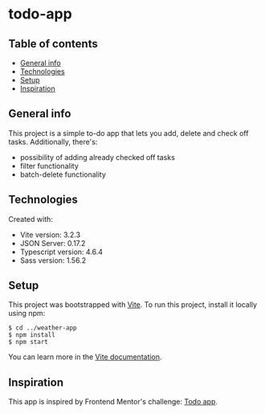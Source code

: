 # todo-app

## Table of contents
* [General info](#general-info)
* [Technologies](#technologies)
* [Setup](#setup)
* [Inspiration](#inspiration)

## General info
This project is a simple to-do app that lets you add, delete and check off tasks. 
Additionally, there's:
* possibility of adding already checked off tasks
* filter functionality
* batch-delete functionality

## Technologies
Created with:
* Vite version: 3.2.3
* JSON Server: 0.17.2
* Typescript version: 4.6.4
* Sass version: 1.56.2

## Setup
This project was bootstrapped with [Vite](https://github.com/vitejs/vite).
To run this project, install it locally using npm:

```
$ cd ../weather-app
$ npm install
$ npm start
```
You can learn more in the [Vite documentation](https://vitejs.dev/guide/).

## Inspiration
This app is inspired by Frontend Mentor's challenge:
[Todo app](https://www.frontendmentor.io/challenges/todo-app-Su1_KokOW).